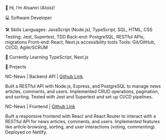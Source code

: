 👋 Hi, I’m Alsamri (Alois)!

💻  Software Developer 

🛠️ Skills
Languages: JavaScript (Node.js), TypeScript, SQL, HTML, CSS
Testing: Jest, Supertest, TDD
Back-end: PostgreSQL, RESTful APIs, migrations
Front-end: React, Next.js accessibility tools
Tools: Git/GitHub, CI/CD, Agile/SCRUM

🌱 Currently Learning
TypeScript, Next.js

🚀 Projects

NC-News | Backend API | [Github Link](https://github.com/Alsamri/nc_project_news).

Built a RESTful API with Node.js, Express, and PostgreSQL to manage news articles, comments, and users.
Implemented CRUD operations, pagination, and sorting.
Tested with Jest and Supertest and set up CI/CD pipelines.


NC-News | Frontend | [Github Link](https://github.com/Alsamri/fe_nc_news)

Built a responsive frontend with React and React Router to interact with a RESTful API for news articles, comments, and users.
Implemented features like article browsing, sorting, and user interactions (voting, commenting).
 Deployed on Netlify.





<!---
Alsamri/Alsamri is a ✨ special ✨ repository because its `README.md` (this file) appears on your GitHub profile.
You can click the Preview link to take a look at your changes.
--->
